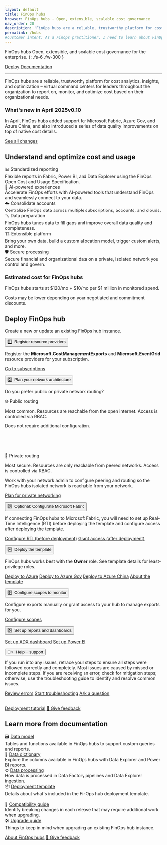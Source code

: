 ```yaml
---
layout: default
title: FinOps hubs
browser: FinOps hubs - Open, extensible, scalable cost governance
nav_order: 20
description: 'FinOps hubs are a reliable, trustworthy platform for cost analytics, insights, and optimization for the enterprise.'
permalink: /hubs
#customer intent: As a Finops practitioner, I need to learn about FinOps hubs
---
```


<span class="fs-9 d-block mb-4">FinOps hubs</span>
Open, extensible, and scalable cost governance for the enterprise.
{: .fs-6 .fw-300 }

<a class="btn btn-primary fs-5 mb-4 mb-md-0 mr-4" href="#deploy">Deploy</a>
<a class="btn fs-5 mb-4 mb-md-0 mr-4" target="_blank" href="https://learn.microsoft.com/cloud-computing/finops/toolkit/hubs/finops-hubs-overview">Documentation</a>

---

FinOps hubs are a reliable, trustworthy platform for cost analytics, insights, and optimization – virtual command centers for leaders throughout the organization to report on, monitor, and optimize cost based on their organizational needs.

<div id="whats-new" class="ftk-new">
    <h3>What's new in April 2025<span class="ftk-version">v0.10</span></h3>
    <p>
        In April, FinOps hubs added support for Microsoft Fabric, Azure Gov, and Azure China, and also introduced a series of data quality improvements on top of native cost details.
    </p>
    <p><a target="_blank" href="https://learn.microsoft.com/cloud-computing/finops/toolkit/changelog">See all changes</a></p>
</div>
<a name="features"></a>

## Understand and optimize cost and usage

<div class="ftk-gallery">
    <div class="ftk-tile">
        <div>📊 Standardized reporting</div>
        <div>Flexible reports in Fabric, Power BI, and Data Explorer using the FinOps Open Cost and Usage Specification.</div>
    </div>
    <div class="ftk-tile">
        <div>🤖 AI-powered experiences</div>
        <div>Accelerate FinOps efforts with AI-powered tools that understand FinOps and seamlessly connect to your data.</div>
    </div>
    <div class="ftk-tile">
        <div>☁️ Consolidate accounts</div>
        <div>Centralize FinOps data across multiple subscriptions, accounts, and clouds.</div>
    </div>
    <div class="ftk-tile">
        <div>🪛 Data preparation</div>
        <div>FinOps hubs tunes data to fill gaps and improve overall data quality and completeness.</div>
    </div>
    <div class="ftk-tile">
        <div>🏗️ Extensible platform</div>
        <div>Bring your own data, build a custom allocation model, trigger custom alerts, and more.</div>
    </div>
    <div class="ftk-tile">
        <div>🛡️ Secure processing</div>
        <div>Secure financial and organizational data on a private, isolated network you control and govern.</div>
    </div>
</div>

<div id="pricing" class="ftk-pricing">
    <h3>Estimated cost for FinOps hubs</h3>
    <p>FinOps hubs starts at $120/mo + $10/mo per $1 million in monitored spend.</p>
    <p>Costs may be lower depending on your negotiated and commitment discounts.</p>
</div>
<a name="deploy"></a>

## Deploy FinOps hub

Create a new or update an existing FinOps hub instance.

<div class="ftk-instructions">
    <div class="ftk-step">
        <button class="ftk-accordion">1️⃣&nbsp; Register resource providers</button>
        <div>
            <p>
                Register the <b>Microsoft.CostManagementExports</b> and <b>Microsoft.EventGrid</b> resource providers for your subscription.
            </p>
            <p>
                <a class="btn mb-4 mb-md-0 mr-4" target="_blank" href="https://portal.azure.com/#view/Microsoft_Azure_Billing/SubscriptionsBladeV2">Go to subscriptions</a>
            </p>
        </div>
    </div>
    <div class="ftk-step">
        <button class="ftk-accordion">2️⃣&nbsp; Plan your network architecture</button>
        <div>
            <p>
                Do you prefer public or private network routing?
            </p>
            <div class="ftk-gallery ftk-50">
                <div class="ftk-tile">
                    <div>🌐 Public routing</div>
                    <div>
                        <p>
                            Most common. Resources are reachable from the open internet. Access is controlled via RBAC.
                        </p>
                        <p>
                            Does not require additional configuration.<br><br>&nbsp;
                        </p>
                        <p>
                            <a class="btn mb-4 mb-md-0 mr-4" href="" style="visibility:hidden; width:100px">&nbsp;</a>
                        </p>
                    </div>
                </div>
                <div class="ftk-tile">
                    <div>🏢 Private routing</div>
                    <div>
                        <p>
                            Most secure. Resources are only reachable from peered networks. Access is controlled via RBAC.
                        </p>
                        <p>
                            Work with your network admin to configure peering and routing so the FinOps hubs isolated network is reachable from your network.
                        </p>
                        <p>
                            <a class="btn mb-4 mb-md-0 mr-4" target="_blank" href="https://learn.microsoft.com/cloud-computing/finops/toolkit/hubs/private-networking">Plan for private networking</a>
                        </p>
                    </div>
                </div>
            </div>
        </div>
    </div>
    <div class="ftk-step">
        <button class="ftk-accordion">3️⃣&nbsp; Optional: Configurate Microsoft Fabric</button>
        <div>
            <p>
                If connecting FinOps hubs to Microsoft Fabric, you will need to set up Real-Time Intelligence (RTI) before deploying the template and configure access after deploying the template.
            </p>
            <p>
                <a class="btn mb-4 mb-md-0 mr-4" target="_blank" href="https://learn.microsoft.com/cloud-computing/finops/toolkit/hubs/deploy#optional-set-up-microsoft-fabric">Configure RTI (before deployment)</a>
                <a class="btn mb-4 mb-md-0 mr-4" target="_blank" href="https://learn.microsoft.com/cloud-computing/finops/toolkit/hubs/deploy#optional-configure-fabric-access">Grant access (after deployment)</a>
            </p>
        </div>
    </div>
    <div class="ftk-step">
        <button class="ftk-accordion">4️⃣&nbsp; Deploy the template</button>
        <div>
            <p>
                FinOps hubs works best with the <strong>Owner</strong> role. See template details for least-privilege roles.
            </p>
            <p>
                <a class="btn mb-4 mb-md-0 mr-4" target="_blank" href="https://aka.ms/finops/hubs/deploy">Deploy to Azure</a>
                <a class="btn mb-4 mb-md-0 mr-4" target="_blank" href="https://aka.ms/finops/hubs/deploy/gov">Deploy to Azure Gov</a>
                <a class="btn mb-4 mb-md-0 mr-4" target="_blank" href="https://aka.ms/finops/hubs/deploy/china">Deploy to Azure China</a>
                <a class="btn mb-4 mb-md-0 mr-4 ftk-externallink ftk-btnlink" target="_blank" href="https://learn.microsoft.com/cloud-computing/finops/toolkit/hubs/template">About the template</a>
            </p>
        </div>
    </div>
    <div class="ftk-step">
        <button class="ftk-accordion">5️⃣&nbsp; Configure scopes to monitor</button>
        <div>
            <p>
                Configure exports manually or grant access to your hub to manage exports for you.
            </p>
            <p>
                <a class="btn mb-4 mb-md-0 mr-4" target="_blank" href="https://learn.microsoft.com/cloud-computing/finops/toolkit/hubs/configure-scopes">Configure scopes</a>
            </p>
        </div>
    </div>
    <div class="ftk-step">
        <button class="ftk-accordion">5️⃣&nbsp; Set up reports and dashboards</button>
        <div>
            <p>
                <a class="btn mb-4 mb-md-0 mr-4" target="_blank" href="https://learn.microsoft.com/cloud-computing/finops/toolkit/hubs/configure-dashboards">Set up ADX dashboard</a>
                <a class="btn mb-4 mb-md-0 mr-4" target="_blank" href="https://learn.microsoft.com/cloud-computing/finops/toolkit/power-bi/setup#set-up-your-first-report">Set up Power BI</a>
            </p>
        </div>
    </div>
    <div class="ftk-step">
        <button class="ftk-accordion">🙋‍♀️&nbsp; Help + support</button>
        <div>
            <p>
                If you run into any issues, retrace your steps to ensure all steps were followed correctly and completely. Most issues are caused by missed or incomplete steps. If you are receiving an error, check for mitigation steps; otherwise, use the troubleshooting guide to identify and resolve common issues.
            </p>
            <p>
                <a class="btn mb-4 mb-md-0 mr-4" target="_blank" href="https://learn.microsoft.com/cloud-computing/finops/toolkit/help/errors">Review errors</a>
                <a class="btn mb-4 mb-md-0 mr-4" target="_blank" href="https://learn.microsoft.com/cloud-computing/finops/toolkit/help/troubleshooting">Start troubleshooting</a>
                <a class="btn mb-4 mb-md-0 mr-4 ftk-btnlink" target="_blank" href="https://aka.ms/ftk/discuss">Ask a question</a>
            </p>
        </div>
    </div>
</div>

<br>
<a class="btn mb-4 mb-md-0 mr-4" target="_blank" href="https://learn.microsoft.com/cloud-computing/finops/toolkit/hubs/deploy">Deployment tutorial</a>
<a class="btn mb-4 mb-md-0 mr-4" target="_blank" href="https://portal.azure.com/#view/HubsExtension/InProductFeedbackBlade/extensionName/FinOpsToolkit/cesQuestion/How%20easy%20or%20hard%20is%20it%20to%20use%20FinOps%20hubs%3F/cvaQuestion/How%20valuable%20are%20FinOps%20hubs%3F/surveyId/FTK{% include ftkver.txt %}/bladeName/Hubs/featureName/Marketing.Deploy">💜 Give feedback</a>
<a name="docs"></a>

## Learn more from documentation

<div class="ftk-gallery">
    <div class="ftk-tile">
        <div>🗃️ <a target="_blank" href="https://learn.microsoft.com/cloud-computing/finops/toolkit/hubs/data-model">Data model</a></div>
        <div>Tables and functions available in FinOps hubs to support custom queries and reports.</div>
    </div>
    <div class="ftk-tile">
        <div>📗 <a target="_blank" href="https://learn.microsoft.com/cloud-computing/finops/toolkit/help/data-dictionary">Data dictionary</a></div>
        <div>Explore the columns available in FinOps hubs with Data Explorer and Power BI reports.</div>
    </div>
    <div class="ftk-tile">
        <div>⚙️ <a target="_blank" href="https://learn.microsoft.com/cloud-computing/finops/toolkit/hubs/data-processing">Data processing</a></div>
        <div>How data is processed in Data Factory pipelines and Data Explorer ingestion.</div>
    </div>
    <div class="ftk-tile">
        <div>📦 <a target="_blank" href="https://learn.microsoft.com/cloud-computing/finops/toolkit/hubs/template">Deployment template</a></div>
        <div>Details about what's included in the FinOps hub deployment template.<br>&nbsp;</div>
    </div>
    <div class="ftk-tile">
        <div>🧮 <a target="_blank" href="https://learn.microsoft.com/cloud-computing/finops/toolkit/hubs/compatibility">Compatibility guide</a></div>
        <div>Identify breaking changes in each release that may require additional work when upgrading.</div>
    </div>
    <div class="ftk-tile">
        <div>🛠️ <a target="_blank" href="https://learn.microsoft.com/cloud-computing/finops/toolkit/hubs/upgrade">Upgrade guide</a></div>
        <div>Things to keep in mind when upgrading an existing FinOps hub instance.</div>
    </div>
</div>

<a class="btn mb-4 mb-md-0 mr-4" target="_blank" href="https://learn.microsoft.com/cloud-computing/finops/toolkit/hubs/finops-hubs-overview">About FinOps hubs</a>
<a class="btn mb-4 mb-md-0 mr-4" target="_blank" href="https://portal.azure.com/#view/HubsExtension/InProductFeedbackBlade/extensionName/FinOpsToolkit/cesQuestion/How%20easy%20or%20hard%20is%20it%20to%20use%20FinOps%20hubs%3F/cvaQuestion/How%20valuable%20are%20FinOps%20hubs%3F/surveyId/FTK{% include ftkver.txt %}/bladeName/Hubs/featureName/Marketing.Docs">💜 Give feedback</a>

<br>
